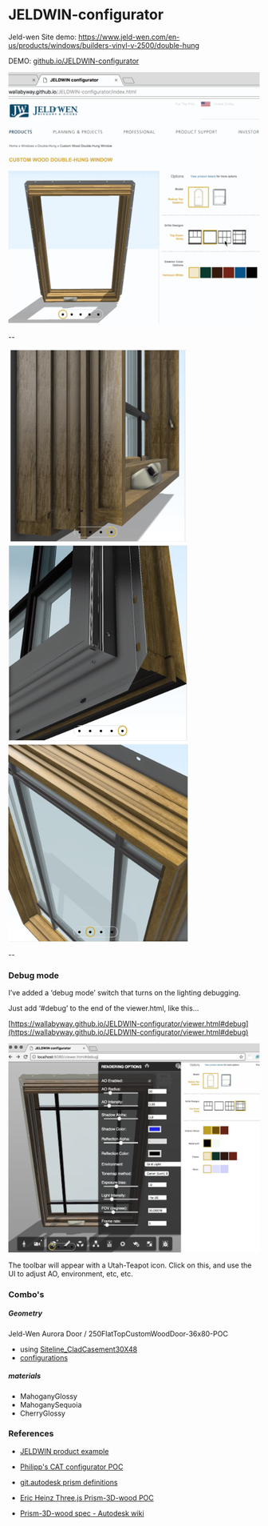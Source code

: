 # JELDWIN-configurator

Jeld-wen Site demo: https://www.jeld-wen.com/en-us/products/windows/builders-vinyl-v-2500/double-hung


DEMO: [github.io/JELDWIN-configurator](https://wallabyway.github.io/JELDWIN-configurator/) 


<img src="jeldwin-anim.gif" width="590">

-- 
<p>
<img src="shot1.jpg" width="360">
<img src="shot2.jpg" width="360">
<img src="shot3.jpg" width="360">
</p>
-- 

### Debug mode

I’ve added a ‘debug mode’ switch that turns on the lighting debugging.

Just add ‘#debug’ to the end of the viewer.html, like this…

[https://wallabyway.github.io/JELDWIN-configurator/viewer.html#debug](https://wallabyway.github.io/JELDWIN-configurator/viewer.html#debug)


<img src="shot-debug.jpg" width="700">


The toolbar will appear with a Utah-Teapot icon.  Click on this, and use the UI to adjust AO, environment, etc, etc.


### Combo's

##### Geometry
Jeld-Wen Aurora Door / 250FlatTopCustomWoodDoor-36x80-POC

- using [Siteline_CladCasement30X48](https://wwssrepository.autodesk360.com/g/projects/2017050374551981/data/dXJuOmFkc2sud2lwcHJvZDpmcy5mb2xkZXI6Y28uVkdSVzg2dmZRTENBbTVrVWR1QTZ3UQ) 
- [configurations](https://wwssrepository.autodesk360.com/g/shares/SH7f1edQT22b515c761e74c62506f9442c87)

##### materials

- MahoganyGlossy
- MahoganySequoia
- CherryGlossy


### References
- [JELDWIN product example](http://www.jeld-wen.com/en-us/products/windows/styles/double-hung/custom-wood-double-hung-window)

- [Philipp's CAT configurator POC](https://github.com/Autodesk-Forge/forge-rcdb.nodejs/blob/34fa81b94a400454ef48d475dd9cfe417460eff3/src/client/viewer.components/Viewer.Extensions.Dynamic/Viewing.Extension.CAT/Viewing.Extension.CAT.js)
- [git.autodesk prism definitions](https://git.autodesk.com/bealem/LynxSamples/tree/master/samples/PrismExample/prismData)
- [Eric Heinz Three.js Prism-3D-wood POC](https://git.autodesk.com/hainese/PRISM-standalone)
- [Prism-3D-wood spec - Autodesk wiki](https://wiki.autodesk.com/display/LMVCORE/Procedural+Wood+Resource+Page)

